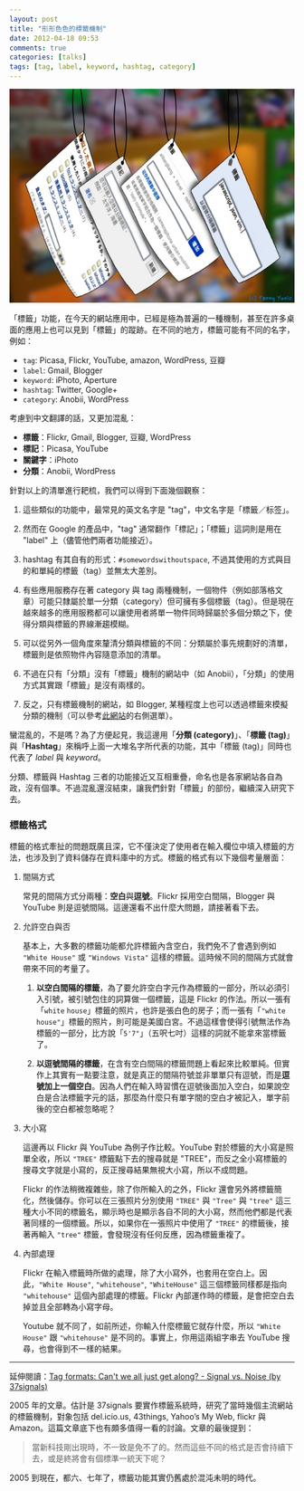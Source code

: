 ```yaml
---
layout: post
title: "形形色色的標籤機制"
date: 2012-04-18 09:53
comments: true
categories: [talks]
tags: [tag, label, keyword, hashtag, category]
---
```


![inconsistency of tags](/images/2012/2012-04-18-inconsistency-of-tags.jpg)

「標籤」功能，在今天的網站應用中，已經是極為普遍的一種機制，甚至在許多桌面的應用上也可以見到「標籤」的蹤跡。在不同的地方，標籤可能有不同的名字，例如：

- `tag`: Picasa, Flickr, YouTube, amazon, WordPress, 豆瓣
- `label`: Gmail, Blogger
- `keyword`: iPhoto, Aperture
- `hashtag`: Twitter, Google+
- `category`: Anobii, WordPress

考慮到中文翻譯的話，又更加混亂：

- **標籤**：Flickr, Gmail, Blogger, 豆瓣, WordPress
- **標記**：Picasa, YouTube
- **關鍵字**：iPhoto
- **分類**：Anobii, WordPress

針對以上的清單進行耙梳，我們可以得到下面幾個觀察：

1. 這些類似的功能中，最常見的英文名字是 "tag"，中文名字是「標籤／标签」。

2. 然而在 Google 的產品中，"tag" 通常翻作「標記」；「標籤」這詞則是用在 "label" 上（儘管他們兩者功能接近）。

3. hashtag 有其自有的形式：`#somewordswithoutspace`, 不過其使用的方式與目的和單純的標籤（tag）並無太大差別。

4. 有些應用服務存在著 category 與 tag 兩種機制，一個物件（例如部落格文章）可能只隸屬於單一分類（category）但可擁有多個標籤（tag）。但是現在越來越多的應用服務都可以讓使用者將單一物件同時歸屬於多個分類之下，使得分類與標籤的界線漸趨模糊。

5. 可以從另外一個角度來釐清分類與標籤的不同：分類屬於事先規劃好的清單，標籤則是依照物件內容隨意添加的清單。

6. 不過在只有「分類」沒有「標籤」機制的網站中（如 Anobii），「分類」的使用方式其實跟「標籤」是沒有兩樣的。

7. 反之，只有標籤機制的網站，如 Blogger, 某種程度上也可以透過標籤來模擬分類的機制（可以參考[此網站][aqualuna]的右側選單）。

蠻混亂的，不是嗎？為了方便起見，我這邊用「**分類 (category)**」、「**標籤 (tag)**」與「**Hashtag**」來稱呼上面一大堆名字所代表的功能，其中「標籤 (tag)」同時也代表了 *label* 與 *keyword*。

分類、標籤與 Hashtag 三者的功能接近又互相重疊，命名也是各家網站各自為政，沒有個準。不過混亂還沒結束，讓我們針對「標籤」的部份，繼續深入研究下去。

### 標籤格式

標籤的格式牽扯的問題既廣且深，它不僅決定了使用者在輸入欄位中填入標籤的方法，也涉及到了資料儲存在資料庫中的方式。標籤的格式有以下幾個考量層面：

1. 間隔方式

    常見的間隔方式分兩種：**空白**與**逗號**。Flickr 採用空白間隔，Blogger 與 YouTube 則是逗號間隔。這邊還看不出什麼大問題，請接著看下去。

2. 允許空白與否

    基本上，大多數的標籤功能都允許標籤內含空白，我們免不了會遇到例如 `"White House"` 或 `"Windows Vista"` 這樣的標籤。這時候不同的間隔方式就會帶來不同的考量了。

    1. **以空白間隔的標籤**，為了要允許空白字元作為標籤的一部分，所以必須引入引號，被引號包住的詞算做一個標籤，這是 Flickr 的作法。所以一張有「`white` `house`」標籤的照片，也許是張白色的房子；而一張有「`"white house"`」標籤的照片，則可能是美國白宮。不過這樣會使得引號無法作為標籤的一部分，比方說「`5'7"`」（五呎七吋）這樣的詞就不能拿來當標籤了。

    2. **以逗號間隔的標籤**，在含有空白間隔的標籤問題上看起來比較單純。但實作上其實有一點要注意，就是真正的間隔符號並非單單只有逗號，而是**逗號加上一個空白**。因為人們在輸入時習慣在逗號後面加入空白，如果說空白是合法標籤字元的話，那麼為什麼只有單字間的空白才被記入，單字前後的空白都被忽略呢？

3. 大小寫

    這邊再以 Flickr 與 YouTube 為例子作比較。YouTube 對於標籤的大小寫是照單全收，所以 `"TREE"` 標籤點下去的搜尋就是 "TREE"，而反之全小寫標籤的搜尋文字就是小寫的，反正搜尋結果無視大小寫，所以不成問題。

    Flickr 的作法稍微複雜些，除了你所輸入的之外，Flickr 還會另外將標籤簡化，然後儲存。你可以在三張照片分別使用 `"TREE"` 與 `"Tree"` 與 `"tree"`  這三種大小不同的標籤名，顯示時也是顯示各自不同的大小寫，然而他們都是代表著同樣的一個標籤。所以，如果你在一張照片中使用了 `"TREE"` 的標籤後，接著再輸入 `"tree"` 標籤，會發現沒有任何反應，因為標籤重複了。

4. 內部處理

    Flickr 在輸入標籤時所做的處理，除了大小寫外，也套用在空白上。因此，`"White House"`, `"whitehouse"`, `"WhiteHouse"` 這三個標籤同樣都是指向 `"whitehouse"` 這個內部處理的標籤。Flickr 內部運作時的標籤，是會把空白去掉並且全部轉為小寫字母。

    Youtube 就不同了，如前所述，你輸入什麼標籤它就存什麼，所以 `"White House"` 跟 `"whitehouse"` 是不同的。事實上，你用這兩組字串去 YouTube 搜尋，也會得到不一樣的結果。

----

延伸閱讀：[Tag formats: Can't we all just get along? - Signal vs. Noise (by 37signals)][37signals]

2005 年的文章。估計是 37signals 要實作標籤系統時，研究了當時幾個主流網站的標籤機制，對象包括 del.icio.us, 43things, Yahoo’s My Web, flickr 與 Amazon。這篇文章底下也有頗多值得一看的討論。文章的最後提到：

> 當新科技剛出現時，不一致是免不了的。然而這些不同的格式是否會持續下去，或是終將會有個標準一統天下呢？

2005 到現在，都六、七年了，標籤功能其實仍舊處於混沌未明的時代。

[37signals]: http://37signals.com/svn/archives2/tag_formats_cant_we_all_just_get_along.php
[aqualuna]: http://reader.aqualuna.me/